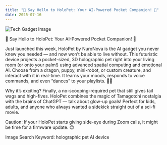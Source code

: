 ```yaml
---
title: "🚀 Say Hello to HoloPet: Your AI-Powered Pocket Companion! 🐾"
date: 2025-07-16
---
```


![Tech Gadget Image](https://images.pexels.com/photos/16629368/pexels-photo-16629368.jpeg?auto=compress&cs=tinysrgb&dpr=2&h=650&w=940)

🚀 Say Hello to HoloPet: Your AI-Powered Pocket Companion! 🐾

Just launched this week, HoloPet by NuroNova is the AI gadget you never knew you needed — and now won’t be able to live without. This futuristic device projects a pocket-sized, 3D holographic pet right into your living room (or onto your palm!) using advanced spatial computing and emotional AI. Choose from a dragon, puppy, mini-robot, or custom creature, and interact with it in real-time. It learns your moods, responds to voice commands, and even “dances” to your playlists. 🐉🎶

Why it’s exciting? Finally, a no-scooping-required pet that still gives tail wags and high-fives. HoloPet combines the magic of Tamagotchi nostalgia with the brains of ChatGPT — talk about glow-up goals! Perfect for kids, adults, and anyone who always wanted a sidekick straight out of a sci-fi movie.

Caution: If your HoloPet starts giving side-eye during Zoom calls, it might be time for a firmware update. 😉

Image Search Keyword: holographic pet AI device




